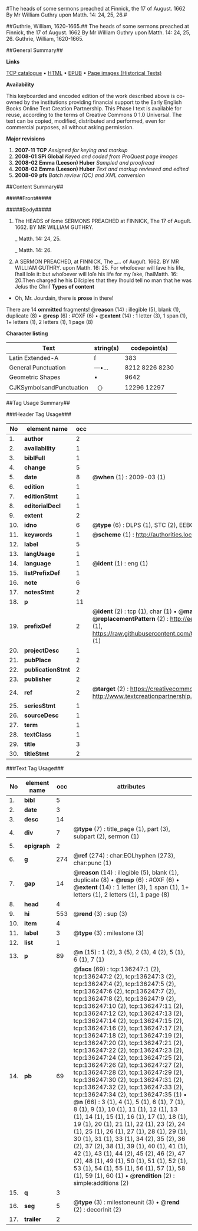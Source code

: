 #The heads of some sermons preached at Finnick, the 17 of August. 1662 By Mr William Guthry upon Matth. 14: 24, 25, 26.#

##Guthrie, William, 1620-1665.##
The heads of some sermons preached at Finnick, the 17 of August. 1662 By Mr William Guthry upon Matth. 14: 24, 25, 26.
Guthrie, William, 1620-1665.

##General Summary##

**Links**

[TCP catalogue](http://www.ota.ox.ac.uk/tcp/)  • 
[HTML](http://tei.it.ox.ac.uk/tcp/Texts-HTML/free/A85/A85791.html)  • 
[EPUB](http://tei.it.ox.ac.uk/tcp/Texts-EPUB/free/A85/A85791.epub) • 
[Page images (Historical Texts)](https://data.historicaltexts.jisc.ac.uk/view?pubId=eebo-99897234e&pageId=eebo-99897234e-136247-1)

**Availability**

This keyboarded and encoded edition of the
	       work described above is co-owned by the institutions
	       providing financial support to the Early English Books
	       Online Text Creation Partnership. This Phase I text is
	       available for reuse, according to the terms of Creative
	       Commons 0 1.0 Universal. The text can be copied,
	       modified, distributed and performed, even for
	       commercial purposes, all without asking permission.

**Major revisions**

1. __2007-11__ __TCP__ *Assigned for keying and markup*
1. __2008-01__ __SPi Global__ *Keyed and coded from ProQuest page images*
1. __2008-02__ __Emma (Leeson) Huber__ *Sampled and proofread*
1. __2008-02__ __Emma (Leeson) Huber__ *Text and markup reviewed and edited*
1. __2008-09__ __pfs__ *Batch review (QC) and XML conversion*

##Content Summary##

#####Front#####

#####Body#####

1. The HEADS of ſome SERMONS PREACHED at FINNICK, The 17 of Auguſt. 1662. BY MR WILLIAM GUTHRY.

    _ Matth. 14: 24, 25.

    _ Matth. 14: 26.

1. A SERMON PREACHED, at FINNICK, The _… of Auguſt. 1662. BY MR WILLIAM GUTHRY. upon Matth. 16: 25.
 For whoſoever will ſave his life, ſhall loſe it: but whoſoever will loſe his life for my ſake, ſhalMatth. 16: 20.Then charged he his Diſciples that they ſhould tell no man that he was Jeſus the Chriſ
**Types of content**

  * Oh, Mr. Jourdain, there is **prose** in there!

There are 14 **ommitted** fragments! 
 @__reason__ (14) : illegible (5), blank (1), duplicate (8)  •  @__resp__ (6) : #OXF (6)  •  @__extent__ (14) : 1 letter (3), 1 span (1), 1+ letters (1), 2 letters (1), 1 page (8)

**Character listing**


|Text|string(s)|codepoint(s)|
|---|---|---|
|Latin Extended-A|ſ|383|
|General Punctuation|—•…|8212 8226 8230|
|Geometric Shapes|▪|9642|
|CJKSymbolsandPunctuation|〈〉|12296 12297|

##Tag Usage Summary##

###Header Tag Usage###

|No|element name|occ|attributes|
|---|---|---|---|
|1.|__author__|2||
|2.|__availability__|1||
|3.|__biblFull__|1||
|4.|__change__|5||
|5.|__date__|8| @__when__ (1) : 2009-03 (1)|
|6.|__edition__|1||
|7.|__editionStmt__|1||
|8.|__editorialDecl__|1||
|9.|__extent__|2||
|10.|__idno__|6| @__type__ (6) : DLPS (1), STC (2), EEBO-CITATION (1), PROQUEST (1), VID (1)|
|11.|__keywords__|1| @__scheme__ (1) : http://authorities.loc.gov/ (1)|
|12.|__label__|5||
|13.|__langUsage__|1||
|14.|__language__|1| @__ident__ (1) : eng (1)|
|15.|__listPrefixDef__|1||
|16.|__note__|6||
|17.|__notesStmt__|2||
|18.|__p__|11||
|19.|__prefixDef__|2| @__ident__ (2) : tcp (1), char (1)  •  @__matchPattern__ (2) : ([0-9\-]+):([0-9IVX]+) (1), (.+) (1)  •  @__replacementPattern__ (2) : http://eebo.chadwyck.com/downloadtiff?vid=$1&page=$2 (1), https://raw.githubusercontent.com/textcreationpartnership/Texts/master/tcpchars.xml#$1 (1)|
|20.|__projectDesc__|1||
|21.|__pubPlace__|2||
|22.|__publicationStmt__|2||
|23.|__publisher__|2||
|24.|__ref__|2| @__target__ (2) : https://creativecommons.org/publicdomain/zero/1.0/ (1), http://www.textcreationpartnership.org/docs/. (1)|
|25.|__seriesStmt__|1||
|26.|__sourceDesc__|1||
|27.|__term__|1||
|28.|__textClass__|1||
|29.|__title__|3||
|30.|__titleStmt__|2||


###Text Tag Usage###

|No|element name|occ|attributes|
|---|---|---|---|
|1.|__bibl__|5||
|2.|__date__|3||
|3.|__desc__|14||
|4.|__div__|7| @__type__ (7) : title_page (1), part (3), subpart (2), sermon (1)|
|5.|__epigraph__|2||
|6.|__g__|274| @__ref__ (274) : char:EOLhyphen (273), char:punc (1)|
|7.|__gap__|14| @__reason__ (14) : illegible (5), blank (1), duplicate (8)  •  @__resp__ (6) : #OXF (6)  •  @__extent__ (14) : 1 letter (3), 1 span (1), 1+ letters (1), 2 letters (1), 1 page (8)|
|8.|__head__|4||
|9.|__hi__|553| @__rend__ (3) : sup (3)|
|10.|__item__|4||
|11.|__label__|3| @__type__ (3) : milestone (3)|
|12.|__list__|1||
|13.|__p__|89| @__n__ (15) : 1 (2), 3 (5), 2 (3), 4 (2), 5 (1), 6 (1), 7 (1)|
|14.|__pb__|69| @__facs__ (69) : tcp:136247:1 (2), tcp:136247:2 (2), tcp:136247:3 (2), tcp:136247:4 (2), tcp:136247:5 (2), tcp:136247:6 (2), tcp:136247:7 (2), tcp:136247:8 (2), tcp:136247:9 (2), tcp:136247:10 (2), tcp:136247:11 (2), tcp:136247:12 (2), tcp:136247:13 (2), tcp:136247:14 (2), tcp:136247:15 (2), tcp:136247:16 (2), tcp:136247:17 (2), tcp:136247:18 (2), tcp:136247:19 (2), tcp:136247:20 (2), tcp:136247:21 (2), tcp:136247:22 (2), tcp:136247:23 (2), tcp:136247:24 (2), tcp:136247:25 (2), tcp:136247:26 (2), tcp:136247:27 (2), tcp:136247:28 (2), tcp:136247:29 (2), tcp:136247:30 (2), tcp:136247:31 (2), tcp:136247:32 (2), tcp:136247:33 (2), tcp:136247:34 (2), tcp:136247:35 (1)  •  @__n__ (66) : 3 (1), 4 (1), 5 (1), 6 (1), 7 (1), 8 (1), 9 (1), 10 (1), 11 (1), 12 (1), 13 (1), 14 (1), 15 (1), 16 (1), 17 (1), 18 (1), 19 (1), 20 (1), 21 (1), 22 (1), 23 (2), 24 (1), 25 (1), 26 (1), 27 (1), 28 (1), 29 (1), 30 (1), 31 (1), 33 (1), 34 (2), 35 (2), 36 (2), 37 (2), 38 (1), 39 (1), 40 (1), 41 (1), 42 (1), 43 (1), 44 (2), 45 (2), 46 (2), 47 (2), 48 (1), 49 (1), 50 (1), 51 (1), 52 (1), 53 (1), 54 (1), 55 (1), 56 (1), 57 (1), 58 (1), 59 (1), 60 (1)  •  @__rendition__ (2) : simple:additions (2)|
|15.|__q__|3||
|16.|__seg__|5| @__type__ (3) : milestoneunit (3)  •  @__rend__ (2) : decorInit (2)|
|17.|__trailer__|2||
